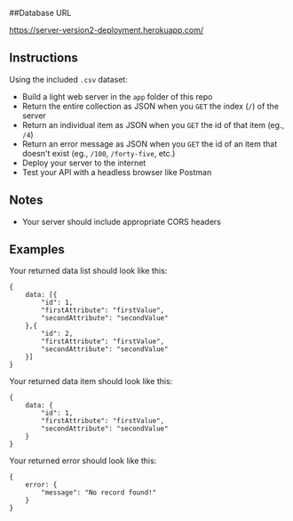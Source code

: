 ##Database URL

https://server-version2-deployment.herokuapp.com/

## Instructions

Using the included `.csv` dataset:

* Build a light web server in the `app` folder of this repo
* Return the entire collection as JSON when you `GET` the index (`/`) of the server
* Return an individual item as JSON when you `GET` the id of that item (eg., `/4`) 
* Return an error message as JSON when you `GET` the id of an item that doesn't exist (eg., `/100`, `/forty-five`, etc.) 
* Deploy your server to the internet
* Test your API with a headless browser like Postman

## Notes

* Your server should include appropriate CORS headers

## Examples

Your returned data list should look like this:

```
{
    data: [{
        "id": 1,
        "firstAttribute": "firstValue",
        "secondAttribute": "secondValue"
    },{
        "id": 2,
        "firstAttribute": "firstValue",
        "secondAttribute": "secondValue"
    }]
}
```

Your returned data item should look like this:

```
{
    data: {
        "id": 1,
        "firstAttribute": "firstValue",
        "secondAttribute": "secondValue"
    }
}
```

Your returned error should look like this:

```
{
    error: {
        "message": "No record found!"
    }
}
```
